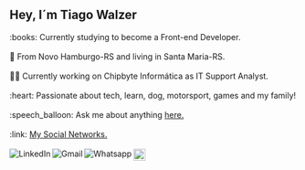 <h2 align="left">Hey, I´m Tiago Walzer</h2>
:books: Currently studying to become a Front-end Developer.
<br /><br />
📍 From Novo Hamburgo-RS and living in Santa Maria-RS.
<br /><br />
👨‍💼 Currently working on Chipbyte Inform&aacute;tica as IT Support Analyst.
<br /><br />
:heart: Passionate about tech, learn, dog, motorsport, games and my family!
<br /><br />
:speech_balloon: Ask me about anything <a href="https://github.com/tiagowalzer/tiagowalzer/issues">here.</a>
<br /><br />
:link: <a href="https://linktr.ee/tiagowalzer">My Social Networks.</a>
<br />
<br />
<a href="https://www.linkedin.com/in/tiagowalzer/">
    <img src="https://img.shields.io/badge/-LinkedIn-blue?style=flat&logo=Linkedin&logoColor=white" title="My Social Network" align="left" alt="LinkedIn">
</a>
<a href="mailto:tiagowalzer@gmail.com">
    <img src="https://img.shields.io/badge/-Gmail-c14438?style=flat&logo=Gmail&logoColor=white" title="Send me an email" align="left" alt="Gmail">
</a>
<a href="https://api.whatsapp.com/send?phone=5551999992580">
    <img src="https://img.shields.io/badge/-Whatsapp-4CA143?style=flat&labelColor=4CA143&logo=whatsapp&logoColor=white" title="Text me" align="left" alt="Whatsapp">
</a>
<a href="https://github.com/tiagowalzer">
    <img src="https://img.shields.io/github/followers/tiagowalzer?label=follow&style=social" height="21" title="Follow me" align="left" alt="GitHub">
</a>
